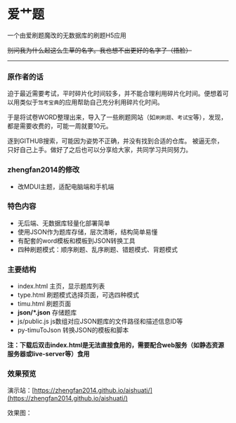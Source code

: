 <!--
 * @Author: mokevip
 * @Date: 2020-09-14 13:54:03
 * @LastEditors: mokevip
 * @LastEditTime: 2020-09-14 14:26:26
 * @Description: 
-->
# 爱艹题

一个由爱刷题魔改的无数据库的刷题H5应用

~~别问我为什么起这么生草的名字。我也想不出更好的名字了（捂脸）~~

---

### 原作者的话
迫于最近需要考试，平时碎片化时间较多，并不能合理利用碎片化时间。便想着可以用类似于```驾考宝典```的应用帮助自己充分利用碎片化时间。

于是将试卷WORD整理出来，导入了一些刷题网站（如```刷刷题```、```考试宝```等），发现，都是需要收费的，可能一周就要10元。

逐到GITHUB搜索，可能因为姿势不正确，并没有找到合适的仓库。
被逼无奈，只好自己上手。做好了之后也可以分享给大家，共同学习共同努力。

### zhengfan2014的修改
 - 改MDUI主题，适配电脑端和手机端

### 特色内容
 - 无后端、无数据库轻量化部署简单
 - 使用JSON作为题库存储，层次清晰，结构简单易懂
 - 有配套的word模板和模板到JSON转换工具
 - 四种刷题模式：顺序刷题、乱序刷题、错题模式、背题模式


### 主要结构
 - index.html      主页，显示题库列表
 - type.html       刷题模式选择页面，可选四种模式
 - timu.html      刷题页面
 - **json/*.json**    存储题库
 - js/public.js     js数组对应JSON题库的文件路径和描述信息ID等
 - py-timuToJson    转换JSON的模板和脚本


**注：下载后双击index.html是无法直接食用的，需要配合web服务（如静态资源服务器或live-server等）食用**

### 效果预览

演示站：[https://zhengfan2014.github.io/aishuati/](https://zhengfan2014.github.io/aishuati/)


效果图：
